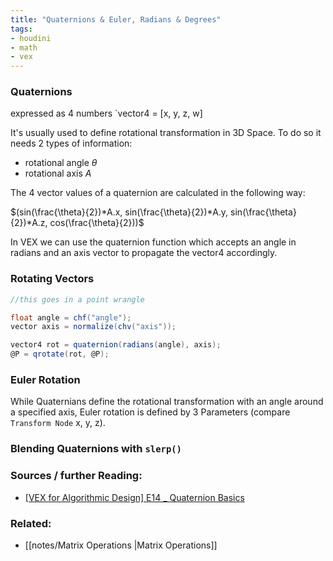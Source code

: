 ```yaml
---
title: "Quaternions & Euler, Radians & Degrees"
tags:
- houdini
- math
- vex
---
```


### Quaternions

expressed as 4 numbers `vector4 = [x, y, z, w]

It's usually used to define rotational transformation in 3D Space. To do so it needs 2 types of information: 
- rotational angle   $\theta$
- rotational axis   $A$ 

The 4 vector values of a quaternion are calculated in the following way:

$(sin(\frac{\theta}{2})*A.x, sin(\frac{\theta}{2})*A.y, sin(\frac{\theta}{2})*A.z, cos(\frac{\theta}{2}))$

In VEX we can use the quaternion function which accepts an angle in radians and an axis vector to propagate the vector4 accordingly.


### Rotating Vectors

```C#
//this goes in a point wrangle

float angle = chf("angle");
vector axis = normalize(chv("axis"));

vector4 rot = quaternion(radians(angle), axis);
@P = qrotate(rot, @P);
```

### Euler Rotation

While Quaternians define the rotational transformation with an angle around a specified axis, Euler rotation is defined by 3 Parameters (compare `Transform Node` x, y, z).


### Blending Quaternions with `slerp()`

### Sources /  further Reading:
- [[VEX for Algorithmic Design] E14 _ Quaternion Basics](https://www.youtube.com/watch?v=MYRtwY-DQV8)

### Related:
- [[notes/Matrix Operations |Matrix Operations]]